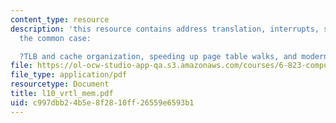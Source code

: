 ```yaml
---
content_type: resource
description: 'this resource contains address translation, interrupts, speeding up
  the common case:

  ?TLB and cache organization, speeding up page table walks, and modern usage.'
file: https://ol-ocw-studio-app-qa.s3.amazonaws.com/courses/6-823-computer-system-architecture-fall-2005/c997dbb24b5e8f2810ff26559e6593b1_l10_vrtl_mem.pdf
file_type: application/pdf
resourcetype: Document
title: l10_vrtl_mem.pdf
uid: c997dbb2-4b5e-8f28-10ff-26559e6593b1
---
```

